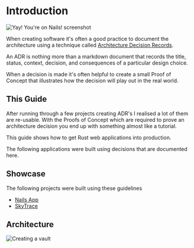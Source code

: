 # Introduction

![Yay! You're on Nails! screenshot](./yay-your-on-nails.png)

When creating software it's often a good practice to document the architecture using  a technique called [Architecture Decision Records](https://adr.github.io/).

An ADR is nothing more than a markdown document that records the title, status, context, decision, and consequences of a particular design choice.

When a decision is made it's often helpful to create a small Proof of Concept that illustrates how the decision will play out in the real world. 

## This Guide

After running through a few projects creating ADR's I realised a lot of them are re-usable. With the Proofs of Concept which are required to prove an architecture decision you end up with something almost like a tutorial.

This guide shows how to get Rust web applications into production.

The following applications were built using decisions that are documented here.

## Showcase

The following projects were built using these guidelines

- [Nails App](https://github.com/purton-tech/bionicgpt?campaign=rustonnails)
- [SkyTrace](https://github.com/purton-tech/skytrace?campaign=rustonnails)

## Architecture


![Creating a vault](./architecture-diagram.svg)
